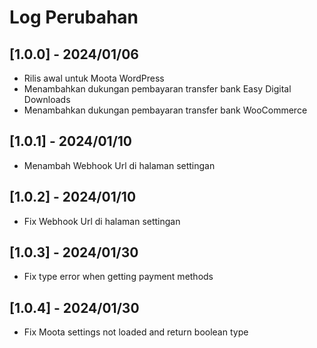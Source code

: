 # Log Perubahan

## [1.0.0] - 2024/01/06
- Rilis awal untuk Moota WordPress
- Menambahkan dukungan pembayaran transfer bank Easy Digital Downloads
- Menambahkan dukungan pembayaran transfer bank WooCommerce

## [1.0.1] - 2024/01/10
- Menambah Webhook Url di halaman settingan

## [1.0.2] - 2024/01/10
- Fix Webhook Url di halaman settingan

## [1.0.3] - 2024/01/30
- Fix type error when getting payment methods

## [1.0.4] - 2024/01/30
- Fix Moota settings not loaded and return boolean type